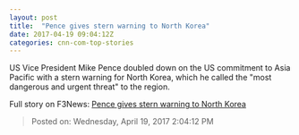 ```yaml
---
layout: post
title:  "Pence gives stern warning to North Korea"
date: 2017-04-19 09:04:12Z
categories: cnn-com-top-stories
---
```


US Vice President Mike Pence doubled down on the US commitment to Asia Pacific with a stern warning for North Korea, which he called the "most dangerous and urgent threat" to the region.


Full story on F3News: [Pence gives stern warning to North Korea](http://www.f3nws.com/n/kMGcWG)

> Posted on: Wednesday, April 19, 2017 2:04:12 PM
